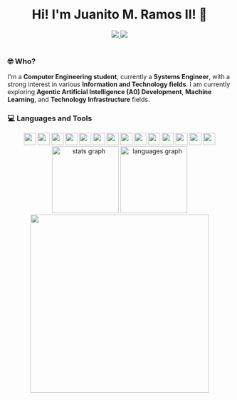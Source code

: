 <h1 align="center">
  Hi! I'm Juanito M. Ramos II! 👋
</h1>

<div align="center">
  <a target="_blank" href="https://www.facebook.com/profile.php?id=100008915822305">
      <img src="https://img.shields.io/badge/facebook-%231877F2.svg?style=for-the-badge&logo=facebook&logoColor=white%22%20height=%2225" />
   </a>
  <a target="_blank" href="https://www.linkedin.com/in/juanitoramos/">
    <img src="https://img.shields.io/badge/linkedin-%230077B5.svg?style=for-the-badge&logo=linkedin&logoColor=white%22%20height=%2225" />
  </a>
</div>
<br>

<div align="center">

</div> 

### 🤓 Who?
I'm a **Computer Engineering student**, currently a **Systems Engineer**, with a strong interest in various **Information and Technology fields**. I am currently exploring **Agentic Artificial Intelligence (A0) Development**, **Machine Learning**, and **Technology Infrastructure** fields.

### 💻 Languages and Tools
<div align="center">
  <span><img src="https://img.shields.io/badge/html5-E34F26.svg?style=for-the-badge&logo=HTML5&logoColor=white" height="27px" /></span>
  <span><img src="https://img.shields.io/badge/css3-1572B6.svg?style=for-the-badge&logo=css3&logoColor=white" height="27px" /></span>
  <span><img src="https://img.shields.io/badge/python-ffd43b.svg?style=for-the-badge&logo=python&logoColor=306998" height="27px" /></span>
  <span><img src="https://img.shields.io/badge/Numpy-777BB4?style=for-the-badge&logo=numpy&logoColor=white" height="27px"></span>
  <span><img src="https://img.shields.io/badge/Pandas-2C2D72?style=for-the-badge&logo=pandas&logoColor=white" height="27px"></span>
  <span><img src="https://img.shields.io/badge/postgresql-555555.svg?&style=for-the-badge&logo=postgresql&logoColor=white" height="27px"/></span>
  <span><img src="https://img.shields.io/badge/git%20-%23F05032.svg?&style=for-the-badge&logo=git&logoColor=white" height="27px"></span>
  <span><img src="https://img.shields.io/badge/TensorFlow-FF3F06?style=for-the-badge&logo=tensorflow&logoColor=white" height="27px"></span>
  <span><img src="https://img.shields.io/badge/MySQL-4479A1?style=for-the-badge&logo=mysql&logoColor=white" height="27px"></span>
  <span><img src="https://img.shields.io/badge/-Linux-grey?logo=linux" height="27px"/></span>
  <span><img src="https://img.shields.io/badge/TensorFlow-FF3F06?style=for-the-badge&logo=tensorflow&logoColor=white" height="27px"></span>
  <span><img src="https://img.shields.io/badge/Selenium-43B02A?logo=Selenium&logoColor=white" height="27px"></span>
  <span><img src="https://shields.io/badge/BeautifulSoup-4-green" height="27px"/></span>
  <span><img src="https://img.shields.io/badge/power-bi-yellow?logoColor=yellow&labelColor=yellow&color=black" height="27px"></span>
</div>

<!-- stats -->
<div align="center">
    <img src="https://github-readme-stats.vercel.app/api?username=Juaaanits&hide_title=false&hide_rank=false&show_icons=true&include_all_commits=true&count_private=true&disable_animations=false&theme=dracula&locale=en&hide_border=false&order=1" height="150" alt="stats graph" />
  <img src="https://github-readme-stats.vercel.app/api/top-langs?username=Juaaanits&locale=en&hide_title=false&layout=compact&card_width=320&langs_count=5&theme=dracula&hide_border=false&order=2" height="150" alt="languages graph" />
   <img width="400" src="https://github-readme-streak-stats.herokuapp.com/?user=juaaanits&hide_border=true&show_icons=true&currStreakNum=FFFFFF&sideNums=FFFFFF&border=true&currStreakLabel=FFFFFF&background=0D1117&sideLabels=FFFFFF&dates=58A6FF" />
</div>
